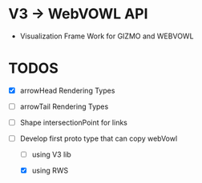 # V3 -> WebVOWL API

- Visualization Frame Work for GIZMO and WEBVOWL

# TODOS

- [x] arrowHead Rendering Types
- [ ] arrowTail Rendering Types
- [ ] Shape intersectionPoint for links



 - [ ] Develop first proto type that can copy webVowl
   - [ ] using V3 lib
   - [X] using RWS 
 
